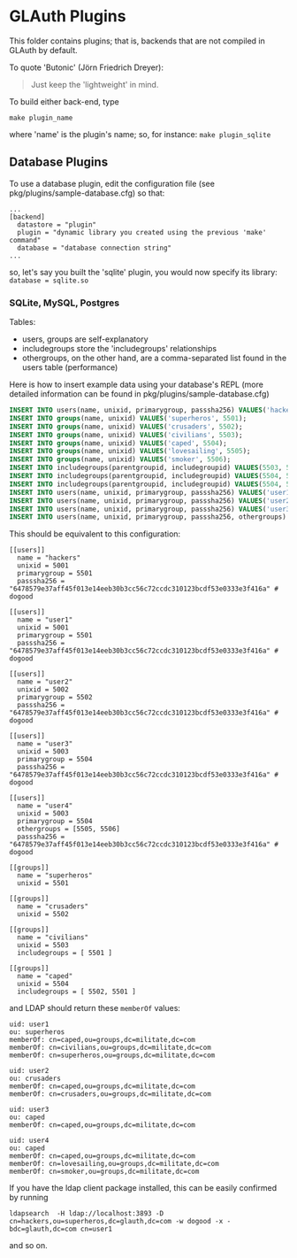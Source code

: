 # GLAuth Plugins

This folder contains plugins; that is, backends that are not compiled in GLAuth by default.

To quote 'Butonic' (Jörn Friedrich Dreyer):

> Just keep the 'lightweight' in mind.

To build either back-end, type
```
make plugin_name
```
where 'name' is the plugin's name; so, for instance: `make plugin_sqlite`

## Database Plugins

To use a database plugin, edit the configuration file (see pkg/plugins/sample-database.cfg) so that:

```
...
[backend]
  datastore = "plugin"
  plugin = "dynamic library you created using the previous 'make' command"
  database = "database connection string"
...
```
so, let's say you built the 'sqlite' plugin, you would now specify its library: `database = sqlite.so`

### SQLite, MySQL, Postgres

Tables:
- users, groups are self-explanatory
- includegroups store the 'includegroups' relationships
- othergroups, on the other hand, are a comma-separated list found in the users table (performance)

Here is how to insert example data using your database's REPL (more detailed information can be found in pkg/plugins/sample-database.cfg)

```sql
INSERT INTO users(name, unixid, primarygroup, passsha256) VALUES('hackers', 5001, 5501, '6478579e37aff45f013e14eeb30b3cc56c72ccdc310123bcdf53e0333e3f416a');
INSERT INTO groups(name, unixid) VALUES('superheros', 5501);
INSERT INTO groups(name, unixid) VALUES('crusaders', 5502);
INSERT INTO groups(name, unixid) VALUES('civilians', 5503);
INSERT INTO groups(name, unixid) VALUES('caped', 5504);
INSERT INTO groups(name, unixid) VALUES('lovesailing', 5505);
INSERT INTO groups(name, unixid) VALUES('smoker', 5506);
INSERT INTO includegroups(parentgroupid, includegroupid) VALUES(5503, 5501);
INSERT INTO includegroups(parentgroupid, includegroupid) VALUES(5504, 5502);
INSERT INTO includegroups(parentgroupid, includegroupid) VALUES(5504, 5501);
INSERT INTO users(name, unixid, primarygroup, passsha256) VALUES('user1', 5001, 5501, '6478579e37aff45f013e14eeb30b3cc56c72ccdc310123bcdf53e0333e3f416a');
INSERT INTO users(name, unixid, primarygroup, passsha256) VALUES('user2', 5002, 5502, '6478579e37aff45f013e14eeb30b3cc56c72ccdc310123bcdf53e0333e3f416a');
INSERT INTO users(name, unixid, primarygroup, passsha256) VALUES('user3', 5003, 5504, '6478579e37aff45f013e14eeb30b3cc56c72ccdc310123bcdf53e0333e3f416a');
INSERT INTO users(name, unixid, primarygroup, passsha256, othergroups) VALUES('user4', 5004, 5504, '6478579e37aff45f013e14eeb30b3cc56c72ccdc310123bcdf53e0333e3f416a', '5505,5506');
```
This should be equivalent to this configuration:
```text
[[users]]
  name = "hackers"
  unixid = 5001
  primarygroup = 5501
  passsha256 = "6478579e37aff45f013e14eeb30b3cc56c72ccdc310123bcdf53e0333e3f416a" # dogood

[[users]]
  name = "user1"
  unixid = 5001
  primarygroup = 5501
  passsha256 = "6478579e37aff45f013e14eeb30b3cc56c72ccdc310123bcdf53e0333e3f416a" # dogood

[[users]]
  name = "user2"
  unixid = 5002
  primarygroup = 5502
  passsha256 = "6478579e37aff45f013e14eeb30b3cc56c72ccdc310123bcdf53e0333e3f416a" # dogood

[[users]]
  name = "user3"
  unixid = 5003
  primarygroup = 5504
  passsha256 = "6478579e37aff45f013e14eeb30b3cc56c72ccdc310123bcdf53e0333e3f416a" # dogood

[[users]]
  name = "user4"
  unixid = 5003
  primarygroup = 5504
  othergroups = [5505, 5506]
  passsha256 = "6478579e37aff45f013e14eeb30b3cc56c72ccdc310123bcdf53e0333e3f416a" # dogood

[[groups]]
  name = "superheros"
  unixid = 5501

[[groups]]
  name = "crusaders"
  unixid = 5502

[[groups]]
  name = "civilians"
  unixid = 5503
  includegroups = [ 5501 ]

[[groups]]
  name = "caped"
  unixid = 5504
  includegroups = [ 5502, 5501 ]
```
and LDAP should return these `memberOf` values:
```text
uid: user1
ou: superheros
memberOf: cn=caped,ou=groups,dc=militate,dc=com
memberOf: cn=civilians,ou=groups,dc=militate,dc=com
memberOf: cn=superheros,ou=groups,dc=militate,dc=com

uid: user2
ou: crusaders
memberOf: cn=caped,ou=groups,dc=militate,dc=com
memberOf: cn=crusaders,ou=groups,dc=militate,dc=com

uid: user3
ou: caped
memberOf: cn=caped,ou=groups,dc=militate,dc=com

uid: user4
ou: caped
memberOf: cn=caped,ou=groups,dc=militate,dc=com
memberOf: cn=lovesailing,ou=groups,dc=militate,dc=com
memberOf: cn=smoker,ou=groups,dc=militate,dc=com
```
If you have the ldap client package installed, this can be easily confirmed by running
```
ldapsearch  -H ldap://localhost:3893 -D cn=hackers,ou=superheros,dc=glauth,dc=com -w dogood -x -bdc=glauth,dc=com cn=user1
```
and so on.